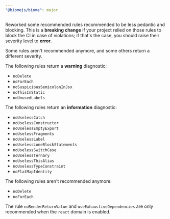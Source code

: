 ```yaml
---
"@biomejs/biome": major
---
```


Reworked some recommended rules recommended to be less pedantic and blocking. This is a **breaking change** if your project relied on those rules to block the CI in case of violations; if that's the case, you should raise their severity level to **error**.

Some rules aren't recommended anymore, and some others return a different severity.

The following rules return a **warning** diagnostic:
- `noDelete`
- `noForEach`
- `noSuspiciousSemicolonInJsx`
- `noThisInStatic`
- `noUnusedLabels`

The following rules return an **information** diagnostic:
- `noUselessCatch`
- `noUselessConstructor`
- `noUselessEmptyExport`
- `noUselessFragments`
- `noUselessLabel`
- `noUselessLoneBlockStatements`
- `noUselessSwitchCase`
- `noUselessTernary`
- `noUselessThisAlias`
- `noUselessTypeConstraint`
- `noFlatMapIdentity`

The following rules aren't recommended anymore:
- `noDelete`
- `noForEach`

The rule `noRenderReturnValue` and `useExhaustiveDependencies` are only recommended when the `react` domain is enabled.
